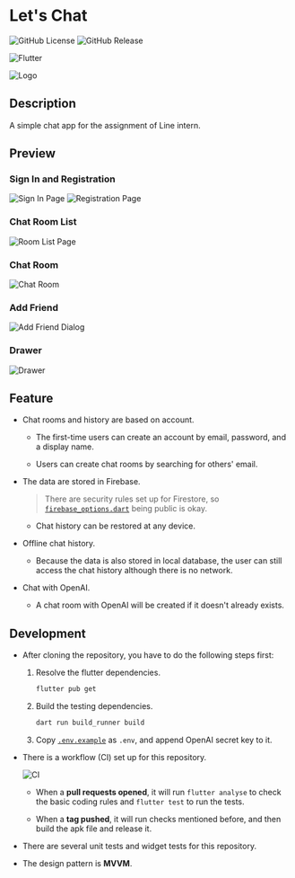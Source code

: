 # Let's Chat

![GitHub License](https://img.shields.io/github/license/an920107/chat-app) ![GitHub Release](https://img.shields.io/github/v/release/an920107/chat-app?color=green)

![Flutter](https://img.shields.io/badge/Developed%20with%20Flutter-blue?logo=flutter&style=for-the-badge)

![Logo](images/logo_w225.png)

## Description

A simple chat app for the assignment of Line intern.

## Preview

### Sign In and Registration

![Sign In Page](images/screenshot_sign_in_w300.jpg) ![Registration Page](images/screenshot_registration_w300.jpg)

### Chat Room List

![Room List Page](images/screenshot_room_list_w300.jpg)

### Chat Room

![Chat Room](images/screenshot_chat_room_w300.jpg)

### Add Friend

![Add Friend Dialog](images/screenshot_add_friend_w300.jpg)

### Drawer

![Drawer](images/screenshot_drawer_w300.jpg)

## Feature

- Chat rooms and history are based on account.

  - The first-time users can create an account by email, password, and a display name.

  - Users can create chat rooms by searching for others' email.

- The data are stored in Firebase.

  > There are security rules set up for Firestore, so [`firebase_options.dart`](lib/firebase_options.dart) being public is okay.

  - Chat history can be restored at any device.

- Offline chat history.

  - Because the data is also stored in local database, the user can still access the chat history although there is no network.

- Chat with OpenAI.

  - A chat room with OpenAI will be created if it doesn't already exists.

## Development

- After cloning the repository, you have to do the following steps first:

  1. Resolve the flutter dependencies.

     ```bash
     flutter pub get
     ```

  2. Build the testing dependencies.

     ```bash
     dart run build_runner build
     ```

  3. Copy [`.env.example`](.env.example) as `.env`, and append OpenAI secret key to it.

- There is a workflow (CI) set up for this repository.

  ![CI](images/screenshot_ci.png)

  - When a **pull requests opened**, it will run `flutter analyse` to check the basic coding rules and `flutter test` to run the tests.

  - When a **tag pushed**, it will run checks mentioned before, and then build the apk file and release it.

- There are several unit tests and widget tests for this repository.

- The design pattern is **MVVM**.
